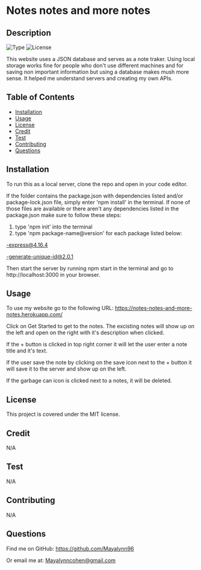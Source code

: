 # Notes notes and more notes 
        
## Description
        
![Type](https://img.shields.io/badge/Type-Note_Tracking_Website-E4DFDA.svg)
![License](https://img.shields.io/badge/License-MIT-D4B483.svg)

This website uses a JSON database and serves as a note traker.  Using local storage works fine for people who don't use different machines and for saving non important information but using a database makes mush more sense. It helped me understand servers and creating my own APIs.

## Table of Contents
- [Installation](#installation)
- [Usage](#usage)
- [License](#license)
- [Credit](#credit)
- [Test](#test)
- [Contributing](#contributing)
- [Questions](#questions)

## Installation


To run this as a local server, clone the repo and open in your code editor.

If the folder contains the package.json with dependencies listed and/or package-lock.json file, simply enter 'npm install' in the terminal.
If none of those files are available or there aren't any dependencies listed in the package.json make sure to follow these steps:

1. type 'npm init' into the terminal
2. type 'npm package-name@version' for each package listed below:


-express@4.16.4

-generate-unique-id@2.0.1

Then start the server by running npm start in the terminal and go to http://localhost:3000 in your browser.

## Usage

To use my website go to the following URL: https://notes-notes-and-more-notes.herokuapp.com/ 

Click on Get Started to get to the notes. The excisting notes will show up on the left and open on the right with it's description when clicked.

If the + button is clicked in top right corner it will let the user enter a note title and it's text.

If the user save the note by clicking on the save icon next to the + button it will save it to the server and show up on the left.

If the garbage can icon is clicked next to a notes, it will be deleted.

## License

This project is covered under the MIT license.

## Credit

N/A

## Test

N/A

## Contributing

N/A

## Questions

Find me on GitHub: https://github.com/Mayalynn96

Or email me at: Mayalynncohen@gmail.com